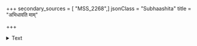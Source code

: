 +++
secondary_sources = [ "MSS_2268",]
jsonClass = "Subhaashita"
title = "अभिधावति माम्"

+++

<details><summary>Text</summary>

अभिधावति मां मृत्युर् अयमुद्गूर्णमुद्गरः।  
कृपणं पुण्डरीकाक्ष रक्ष मां शरणागतम्॥
</details>
